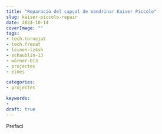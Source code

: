 ```yaml
---
title: "Reparació del capçal de mandrinar Kaiser Piccolo"
slug: kaiser-piccolo-repair
date: 2024-10-14
coverImage: ""
tags:
- tech.tornejat
- tech.fresat
- leinen-lz4sb
- schaublin-13
- wörner-b13
- projectes
- eines

categories:
- projectes

keywords:
-
draft: true
---
```


Prefaci

<!--more-->

<!--
{{< image classes="fig-100 center clear" src="original.jpg" >}}

{{< youtube id="k38Vl8QqrZE" >}}
-->
